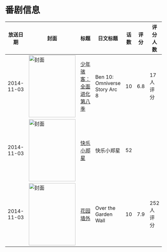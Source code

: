 # 番剧信息

|放送日期|封面|标题|日文标题|话数|评分|评分人数|
|---|---|---|---|---|---|---|
|2014-11-03|<img src="https://lain.bgm.tv/pic/cover/c/2c/bf/277185_lm992.jpg" alt="封面" style="width:150px;height:200px;object-fit:cover;">|[少年骇客：全面进化 第八季](https://bangumi.tv/subject/277185)|Ben 10: Omniverse Story Arc 8|10|6.8|17人评分|
|2014-11-03|<img src="https://lain.bgm.tv/pic/cover/c/2e/5d/243696_8qeqP.jpg" alt="封面" style="width:150px;height:200px;object-fit:cover;">|[快乐小郑星](https://bangumi.tv/subject/243696)|快乐小郑星|52|||
|2014-11-03|<img src="https://lain.bgm.tv/pic/cover/c/86/bc/118262_dOJO0.jpg" alt="封面" style="width:150px;height:200px;object-fit:cover;">|[花园墙外](https://bangumi.tv/subject/118262)|Over the Garden Wall|10|7.9|252人评分|
